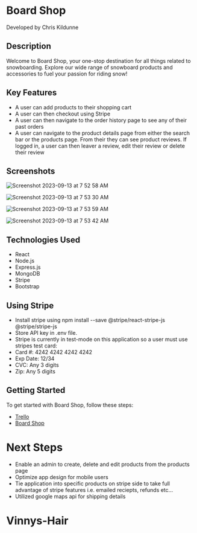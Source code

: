 # Board Shop

Developed by Chris Kildunne


## Description

Welcome to Board Shop, your one-stop destination for all things related to snowboarding. Explore our wide range of snowboard products and accessories to fuel your passion for riding snow!

## Key Features
- A user can add products to their shopping cart
- A user can then checkout using Stripe
- A user can then navigate to the order history page to see any of their past orders
- A user can navigate to the product details page from either the search bar or the products page. From their they can see product reviews. If logged in, a user can then leaver a review, edit their review or delete their review

## Screenshots

![Screenshot 2023-09-13 at 7 52 58 AM](https://github.com/ChrisKildunne/board-shop/assets/136514462/f847ed3b-c043-4697-a0d4-6c7a813bf3f3)

![Screenshot 2023-09-13 at 7 53 30 AM](https://github.com/ChrisKildunne/board-shop/assets/136514462/e1855b97-0751-40e1-bb50-4bafb512d5ef)

![Screenshot 2023-09-13 at 7 53 59 AM](https://github.com/ChrisKildunne/board-shop/assets/136514462/d1a4cd2a-3090-4a75-8e29-92a65a4dc6db)

![Screenshot 2023-09-13 at 7 53 42 AM](https://github.com/ChrisKildunne/board-shop/assets/136514462/91e4ce5b-0ecb-4744-9535-4fce2b27854e)


## Technologies Used

- React
- Node.js
- Express.js
- MongoDB
- Stripe 
- Bootstrap

## Using Stripe
- Install stripe using npm install --save @stripe/react-stripe-js @stripe/stripe-js
- Store API key in .env file.
- Stripe is currently in test-mode on this application so a user must use stripes test card: 
- Card #: 4242 4242 4242 4242
- Exp Date: 12/34
- CVC: Any 3 digits
- Zip: Any 5 digits

## Getting Started

To get started with Board Shop, follow these steps:
- [Trello](https://trello.com/b/L84sXud6/project-4)
- [Board Shop](https://board-shop-81f8a4bd2226.herokuapp.com/)

# Next Steps
- Enable an admin to create, delete and edit products from the products page
- Optimize app design for mobile users
- Tie application into specific products on stripe side to take full advantage of stripe features i.e. emailed reciepts, refunds etc...
- Utilized google maps api for shipping details


# Vinnys-Hair
